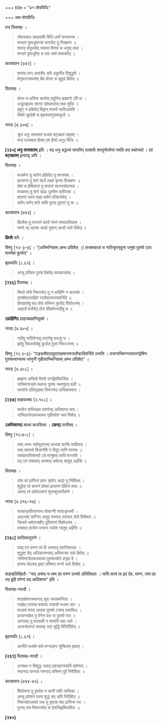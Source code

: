 +++
title = "४१ तोयविधिः"

+++
अथ तोयविधिः

तत्र पितामहः ।

> तोयस्यातः प्रवक्ष्यामि विधिं धर्म्यं सनातनम् ।  
> मण्डलं पुष्पधूपाभ्यां कारयेत् तु विचक्षणः ॥  
> शरान् संपूजयेद् भक्त्या वैष्णवं च धनुस् तथा ।  
> मण्डपे पुष्पधूपैश् च ततः कर्म समाचरेत् ॥

कात्यायनः [४४२] ।

> शरांस् तान् आयसैर् अग्रैः प्रकुर्वीत विशुद्धये ।  
> वेणुकाण्डमयांश् चैव क्षेप्ता च सुदृढं क्षिपेत् ॥

पितामहः ।

> क्षेप्ता च क्षत्रियः कार्यस् तद्वृत्तिर् ब्राह्मणो ऽपि वा ।  
> अक्रूरहृदयः शान्तः सोपवासस् तथा शुचिः ॥  
> इषून् न प्रक्षिपेद् विद्वान् मारुते चातिधावति ।  
> विषमे भूप्रदेशे च वृक्षस्थाणुसमाकुले ॥

नारदः [४.३०७] ।

> क्रूरं धनुः सप्तशतं मध्यमं षट्च्छतं स्मृतम् ।  
> मन्दं पञ्चशतं ज्ञेयम् एष ज्ञेयो धनुर् विधिः ॥

**[२३५]** **धनुः सप्तशतम्** इति । यद् धनुः बद्धज्यं सप्तभिर् पलशतैः शरपूर्णपर्यन्तं नमति तत् तथोच्यते । एवं **षट्च्छतम्** इत्याद्य् अपि ।

पितामहः ।

> मध्यमेन तु चापेन प्रक्षिपेत् तु शरत्रयम् ।  
> हस्तानां तु शते सार्धे लक्ष्यं कृत्वा विचक्षणः ॥  
> तेषां च प्रेषितानां तु शराणां शास्त्रचोदनात् ।  
> मध्यमस् तु शरो ग्राह्यः पुरुषेण बलीयसा ॥  
> शराणां पतनं ग्राह्यं सर्पणं परिवर्जयेत् ।  
> सर्पन् सर्पन् शरो याति दूराद् दूरतरं तु सः ॥

कात्यायनः [४४३] ।

> क्षिप्तैस् तु मज्जनं कार्यं गमनं समकालिकम् ।  
> गमने त्व् आगमः कार्यः पुमान् अन्यो जले विशेत् ॥

**क्षिप्तैः** शरैः ।

विष्णुः [१२-३–४] । "[अभिमन्त्रितम् अम्भः प्रविशेत् ।] तत्समकालं च नातिक्रूरमृदुना धनुषा पुरुषो ऽपरः शरमोक्षं कुर्यात्" ।

बृहस्पतिः [८.६२] ।

> अप्सु प्रविश्य पुरुषं प्रेषयेत् सायकत्रयम् ।

**[२३६]** पितामहः ।

> स्थिरे तोये निमज्जेत् तु न ग्राहिणि न चाल्पके ।  
> तृणशैवालरहिते जलौकामत्स्यवर्जिते ॥  
> देवखातेषु यत् तोयं तस्मिन् कुर्याद् विशोधनम् ।  
> आहार्यं वर्जयेत् तोयं शीघ्रवेगनदीषु च ॥

**ऽग्राहिणिऽ** ग्राहाख्यप्राणियुक्ते ।

नारदः [४.३०५] ।

> नदीषु नातिवेगासु तटागेषु सरःसु च ।  
> ह्रदेषु स्थिरतोयेषु कुर्यात् पुंसां निमज्जनम् ॥

विष्णुः [१२.२–३]- "पङ्कशैवालदुष्टग्राहमत्स्यजलौकादिवर्जिते ऽम्भसि । तत्रानाभिमग्नस्यारागद्वेषिणः पुरुषस्यान्यस्य जानुनी गृहीत्वाभिमन्त्रितम् अम्भः प्रविशेत्" ।

नारदः [४.३०८] ।

> ब्राह्मणः क्षत्रियो वैश्यो रागद्वेषविवर्जितः ।  
> नाभिमात्रजले स्थाप्यः पुरुषः स्थाणुवद् बली ॥  
> तस्योरुं प्रतिगृह्याथ निमज्जेद् अभिशापवान् ।

**[२३७]** याज्ञवल्क्यः [२.१०८] ।

> सत्येन माभिरक्षव वरुणेत्य् अभिशाप्य कम् ।  
> नाभिदघ्नोदकस्थस्य गृहीत्वोरुं जलं विशेत् ॥

**ऽअभिशाप्यऽ** शपथं कारयित्वा । **ऽकम्ऽ** पानीयम् ।

विष्णुः [१२.७–८] ।

> त्वम् अम्भः सर्वभूतानाम् अन्तश् चरसि साक्षिवत् ।  
> त्वम् एवाम्भो विजानीषे न विदुर् यानि मानवाः ॥  
> व्यवहाराभिशस्तो ऽयं मानुषस् त्वयि मज्जति ।  
> तद् एनं संशयाद् अस्माद् धर्मतस् त्रातुम् अर्हसि ॥

पितामहः ।

> तोय त्वं प्राणिनां प्राणः सृष्टेर् आद्यं तु निर्मितम् ।  
> शुद्धेस् त्वं कारणं प्रोक्तं द्रव्याणां देहिनां तथा ॥  
> अतस् त्वं दर्शयात्मानं शुभाशुभपरीक्षणे ।

नारदः [४.३१६–१७] ।

> सत्यानृतविभागस्य तोयाग्नी स्पष्टकृत्तमौ ।  
> अद्भ्यश् चाग्निर् अभूद् यस्मात् तस्मात् तोये विशेषतः ॥  
> क्रियते धर्मतत्त्वज्ञैर् दूषितानां विशोधनम् ।  
> तस्मात् सत्येन भगवन् जलेश त्रातुम् अर्हसि ॥

**[२३८]** कालिकापुराणे ।

> पाह्य् एनं वरुण त्वं हि अस्माद् एवाभिशापतः ।  
> शुद्धश् चेद् अतिकारुण्याद् अभिमन्त्र्य जले क्षिपेत् ॥  
> नाभिमात्रोदकस्थस्य पुरुषस्योरुं प्रगृह्य वै ।  
> प्रणम्य देवताम् इष्टां तस्मिन् मग्नो जले विशेत् ॥

शङ्खलिखितौ- "सद् असच् च त्वम् एव वरुण उभयोः प्रतितिष्ठतः । त्वयि सत्यं त्व् इदं देव, वरुण, त्वम् एव तद् ब्रूहि वरेण्यं तद् आदिशस्व" इति ।

पितामह-नारदौ ।

> शरप्रक्षेपणस्थानाद् युवा जवसमन्वितः ।  
> गच्छेत् परमया शक्त्या यत्रासौ मध्यमः शरः ॥  
> मधयमं शरम् आदाय पुरुषो ऽन्यस् तथाविधः ।  
> प्रत्यागच्छेत् तु वेगेन यतः स पुरुषो गतः ॥  
> आगतस् तु शरग्राही न पश्यति यदा जले ।  
> अन्तर्जलगतं सम्यक् तदा शुद्धिं विनिर्दिशेत् ॥

बृहस्पतिः [८.६१] ।

> आनीते मध्यमे चापे मग्नाङ्गः शुचिताम् इयात् ।

**[२३९]** पितामह-नारदौ ।

> अन्यथा न विशुद्धः स्याद् एकाङ्गस्यापि दर्शनात् ।  
> स्थानाद् वान्यत्र गमनाद् यस्मिन् पूर्वं निवेशितः ॥

कात्यायनः [४४४-४५] ।

> शिरोमात्रं तु दृश्येत न कर्णौ नापि नासिका ।  
> अप्सु प्रवेशने यस्य शुद्धं तम् अपि निर्दिशेत् ॥  
> निमज्योत्प्लवते यस् तु दृष्टश् चेत् प्राणिना नरः ।  
> पुनस् तत्र निमज्ज्येत् स देशचिह्नविभावितः ॥

**[२४०]**
